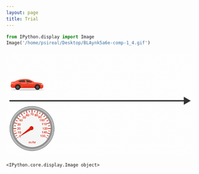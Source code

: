 ```yaml
---
layout: page
title: Trial
---
```



```python
from IPython.display import Image
Image('/home/psireal/Desktop/BLAynk5a6e-comp-1_4.gif')
```



![img](./_images/BLAynk5a6e-comp-1_4.gif)

    <IPython.core.display.Image object>

